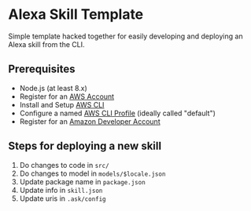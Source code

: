 # Alexa Skill Template
Simple template hacked together for easily developing and deploying an Alexa skill from the CLI.

## Prerequisites
  -  Node.js (at least 8.x)
  -  Register for an [AWS Account](https://aws.amazon.com/)
  -  Install and Setup [AWS CLI](https://docs.aws.amazon.com/cli/latest/userguide/installing.html)
  -  Configure a named [AWS CLI Profile](https://docs.aws.amazon.com/cli/latest/userguide/cli-chap-getting-started.html#cli-quick-configuration) (ideally called "default")
  -  Register for an [Amazon Developer Account](https://developer.amazon.com/)

## Steps for deploying a new skill
  1. Do changes to code in `src/`
  1. Do changes to model in `models/$locale.json`
  1. Update package name in `package.json`
  1. Update info in `skill.json`
  1. Update uris in `.ask/config`